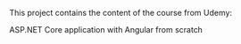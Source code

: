 This project contains the content of the course from Udemy:

ASP.NET Core application with Angular from scratch